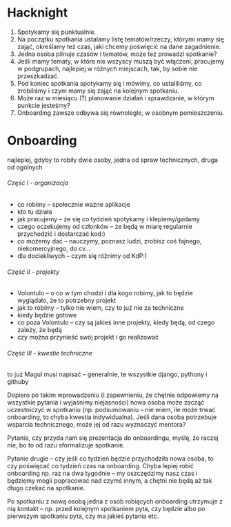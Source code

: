 # Hacknight

1. Spotykamy się punktualnie.
1. Na początku spotkania ustalamy listę tematów/rzeczy, którymi mamy się zająć, określamy też czas, jaki chcemy poświęcić na dane zagadnienie.
1. Jedna osoba pilnuje czasów i tematów, może też prowadzi spotkanie?
1. Jeśli mamy tematy, w które nie wszyscy muszą być włączeni, pracujemy w podgrupach, najlepiej w różnych miejscach, tak, by sobie nie przeszkadzać.
1. Pod koniec spotkania spotykamy się i mówimy, co ustaliliśmy, co zrobiliśmy i czym mamy się zająć na kolejnym spotkaniu.
1. Może raz w miesiącu (?) planowanie działań i sprawdzanie, w którym punkcie jesteśmy?
1. Onboarding zawsze odbywa się równolegle, w osobnym pomieszczeniu.

# Onboarding
najlepiej, gdyby to robiły dwie osoby, jedna od spraw technicznych, druga od ogólnych

###### Część I - organizacja
- co robimy – społecznie ważne aplikacje
- kto tu działa
- jak pracujemy – że się co tydzień spotykamy i klepiemy/gadamy
- czego oczekujemy od członków – że będą w miarę regularnie przychodzić i dostarczać kod:)
- co możemy dać – nauczymy, poznasz ludzi, zrobisz coś fajnego, niekomercyjnego, do cv…
- dla dociekliwych – czym się różnimy od KdP:)

###### Część II - projekty
- Volontulo – o co w tym chodzi i dla kogo robimy, jak to będzie wyglądało, że to potrzebny projekt
- jak to robimy – tylko nie wiem, czy to już nie za techniczne
- kiedy będzie gotowe
- co poza Volontulo – czy są jakieś inne projekty, kiedy będą, od czego zależy, że będą
- czy można przynieść swój projekt i go realizować

###### Część III - kwestie techniczne
to już Magul musi napisać – generalnie, te wszystkie django, pythony i githuby


Dopiero po takim wprowadzeniu (i zapewnieniu, że chętnie odpowiemy na wszystkie pytania i wyjaśnimy niejasności) nowa osoba może zacząć uczestniczyć w spotkaniu (np. podsumowaniu – nie wiem, ile może trwać onboarding, to chyba kwestia indywidualna). Jeśli dana osoba potrzebuje wsparcia technicznego, może jej od razu wyznaczyć mentora?

Pytanie, czy przyda nam się prezentacja do onboardingu, myślę, że raczej nie, bo to od razu sformalizuje spotkanie.

Pytanie drugie – czy jeśli co tydzień będzie przychodziła nowa osoba, to czy poświęcać co tydzień czas na onboarding. Chyba lepiej robić onboarding np. raz na dwa tygodnie – my oszczędzimy nasz czas i będziemy mogli popracować nad czymś innym, a chętni nie będą aż tak długo czekać na spotkanie.

Po spotkaniu z nową osobą jedna z osób robiących onboarding utrzymuje z nią kontakt – np. przed kolejnym spotkaniem pyta, czy będzie albo po pierwszym spotkaniu pyta, czy ma jakieś pytania etc. 
